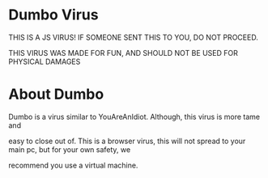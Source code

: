 # Dumbo Virus

THIS IS A  JS VIRUS!
IF SOMEONE SENT THIS TO YOU, DO NOT PROCEED.

THIS VIRUS WAS MADE FOR FUN, AND SHOULD NOT BE USED FOR PHYSICAL DAMAGES
# About Dumbo
Dumbo is a virus similar to YouAreAnIdiot. Although, this virus is more tame and

easy to close out of. This is a browser virus, this will not spread to your main pc, but for your own safety, we

recommend you use a virtual machine.
